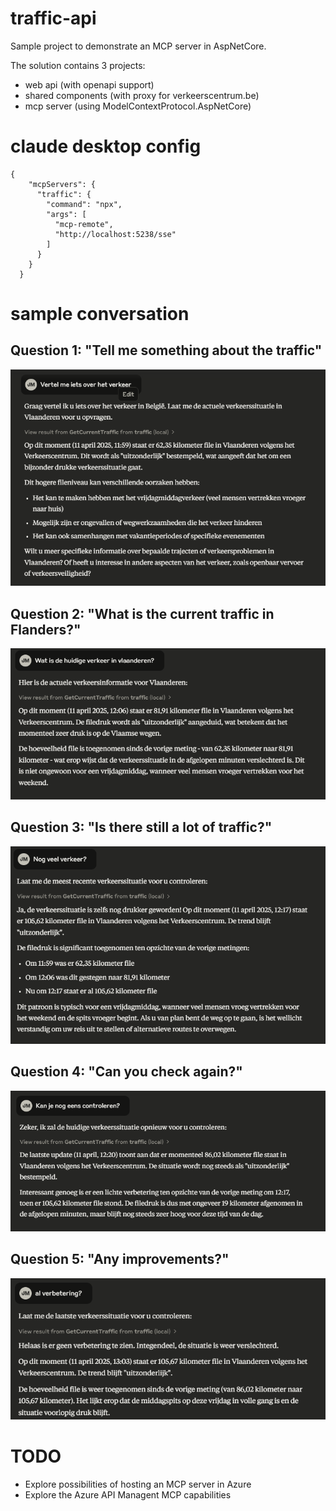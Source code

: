 # traffic-api

Sample project to demonstrate an MCP server in AspNetCore.

The solution contains 3 projects:
- web api (with openapi support)
- shared components (with proxy for verkeerscentrum.be)
- mcp server (using ModelContextProtocol.AspNetCore)

# claude desktop config

```
{
    "mcpServers": {
      "traffic": {
        "command": "npx",
        "args": [
          "mcp-remote",
          "http://localhost:5238/sse"
        ]
      }
    }
  }
```

# sample conversation

## Question 1: "Tell me something about the traffic"

![question 1](img/image-0.png)

## Question 2: "What is the current traffic in Flanders?"

![alt text](img/image-1.png)

## Question 3: "Is there still a lot of traffic?"

![alt text](img/image-2.png)

## Question 4: "Can you check again?"

![alt text](img/image-3.png)

## Question 5: "Any improvements?"

![alt text](img/image-4.png)


# TODO
- Explore possibilities of hosting an MCP server in Azure
- Explore the Azure API Managent MCP capabilities

